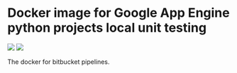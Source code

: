 # Docker image for Google App Engine python projects local unit testing

[![](https://images.microbadger.com/badges/version/vb64/gae.python.sdk.svg)](http://microbadger.com/images/vb64/gae.python.sdk "Get your own version badge on microbadger.com")
[![](https://images.microbadger.com/badges/image/vb64/gae.python.sdk.svg)](http://microbadger.com/images/vb64/gae.python.sdk "Get your own image badge on microbadger.com")

The docker for bitbucket pipelines.
